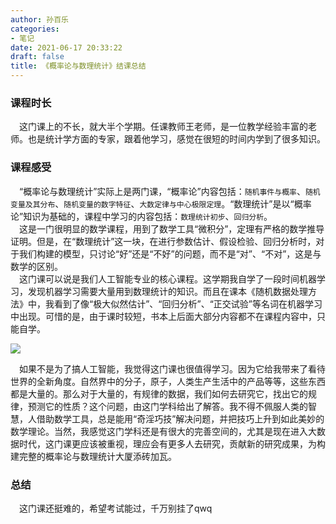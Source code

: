 ```yaml
---
author: 孙百乐
categories:
- 笔记
date: 2021-06-17 20:33:22
draft: false
title: 《概率论与数理统计》结课总结
---
```


### 课程时长

  这门课上的不长，就大半个学期。任课教师王老师，是一位教学经验丰富的老师。也是统计学方面的专家，跟着他学习，感觉在很短的时间内学到了很多知识。

### 课程感受

  “概率论与数理统计”实际上是两门课，“概率论”内容包括：`随机事件与概率`、`随机变量及其分布`、`随机变量的数字特征`、`大数定律与中心极限定理`。“数理统计”是以“概率论”知识为基础的，课程中学习的内容包括：`数理统计初步`、`回归分析`。  
  这是一门很明显的数学课程，用到了数学工具“微积分”，定理有严格的数学推导证明。但是，在“数理统计”这一块，在进行参数估计、假设检验、回归分析时，对于我们构建的模型，只讨论“好”还是“不好”的问题，而不是“对”、“不对”，这是与数学的区别。  
  这门课可以说是我们人工智能专业的核心课程。这学期我自学了一段时间机器学习，发现机器学习需要大量用到数理统计的知识。而且在课本《随机数据处理方法》中，我看到了像“极大似然估计”、“回归分析”、“正交试验”等名词在机器学习中出现。可惜的是，由于课时较短，书本上后面大部分内容都不在课程内容中，只能自学。  

![](https://cdn.jsdelivr.net/gh/leyouBaloy/mypic/wp-content/uploads/2021/06/728da9773912b31b0c11b3568418367adab4e154.jpg)


  如果不是为了搞人工智能，我觉得这门课也很值得学习。因为它给我带来了看待世界的全新角度。自然界中的分子，原子，人类生产生活中的产品等等，这些东西都是大量的。那么对于大量的，有规律的数据，我们如何去研究它，找出它的规律，预测它的性质？这个问题，由这门学科给出了解答。我不得不佩服人类的智慧，人借助数学工具，总是能用“奇淫巧技”解决问题，并把技巧上升到如此美妙的数学理论。当然，我感觉这门学科还是有很大的完善空间的，尤其是现在进入大数据时代，这门课更应该被重视，理应会有更多人去研究，贡献新的研究成果，为构建完整的概率论与数理统计大厦添砖加瓦。

### 总结

  这门课还挺难的，希望考试能过，千万别挂了qwq